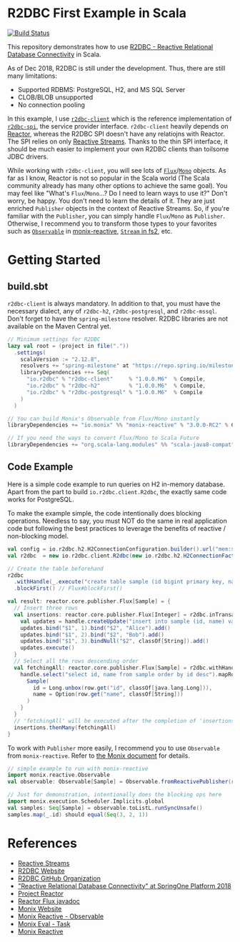# R2DBC First Example in Scala

[![Build Status](https://travis-ci.org/seratch/r2dbc-examples-scala.svg?branch=master)](https://travis-ci.org/seratch/r2dbc-examples-scala)

This repository demonstrates how to use [R2DBC - Reactive Relational Database Connectivity](http://r2dbc.io/) in Scala.

As of Dec 2018, R2DBC is still under the development. Thus, there are still many limitations:

* Supported RDBMS: PostgreSQL, H2, and MS SQL Server
* CLOB/BLOB unsupported
* No connection pooling

In this example, I use [`r2dbc-client`](https://github.com/r2dbc/r2dbc-client) which is the reference implementation of [`r2dbc-spi`](https://github.com/r2dbc/r2dbc-spi), the service provider interface. `r2dbc-client` heavily depends on [Reactor](https://projectreactor.io/), whereas the R2DBC SPI doesn't have any relatiojns with Reactor. The SPI relies on only [Reactive Streams](http://www.reactive-streams.org/). Thanks to the  thin SPI interface, it should be much easier to implement your own R2DBC clients than toilsome JDBC drivers.

While working with `r2dbc-client`, you will see lots of [`Flux`](https://projectreactor.io/docs/core/release/api/reactor/core/publisher/Flux.html)/[`Mono`](https://projectreactor.io/docs/core/release/api/reactor/core/publisher/Mono.html) objects. As far as I know, Reactor is not so popular in the Scala world (The Scala community already has many other options to achieve the same goal). You may feel like "What's `Flux`/`Mono`...? Do I need to learn ways to use it?" Don't worry, be happy. You don't need to learn the details of it. They are just enriched `Publisher` objects in the context of Reactive Streams. So, if you're familiar with the `Publisher`, you can simply handle `Flux`/`Mono` as `Publisher`. Otherwise, I recommend you to transform those types to your favorites such as [`Observable`](https://monix.io/docs/3x/reactive/observable.html) in [monix-reactive](https://monix.io/docs/3x/#monix-reactive), [`Stream` in fs2](https://fs2.io/guide.html), etc.

# Getting Started

## build.sbt

`r2dbc-client` is always mandatory. In addition to that, you must have the necessary dialect, any of `r2dbc-h2`, `r2dbc-postgresql`, and `r2dbc-mssql`. Don't forget to have the `spring-milestone` resolver. R2DBC libraries are not available on the Maven Central yet.

```scala
// Minimum settings for R2DBC
lazy val root = (project in file("."))
  .settings(
    scalaVersion := "2.12.8",
    resolvers += "spring-milestone" at "https://repo.spring.io/milestone",
    libraryDependencies ++= Seq(
      "io.r2dbc" % "r2dbc-client"     % "1.0.0.M6"  % Compile,
      "io.r2dbc" % "r2dbc-h2"         % "1.0.0.M6"  % Compile,
      "io.r2dbc" % "r2dbc-postgresql" % "1.0.0.M6"  % Compile
    )
  )

// You can build Monix's Observable from Flux/Mono instantly
libraryDependencies += "io.monix" %% "monix-reactive" % "3.0.0-RC2" % Compile

// If you need the ways to convert Flux/Mono to Scala Future
libraryDependencies += "org.scala-lang.modules" %% "scala-java8-compat" % "0.9.0" % Compile
```

## Code Example

Here is a simple code example to run queries on H2 in-memory database. Apart from the part to build `io.r2dbc.client.R2dbc`, the exactly same code works for PostgreSQL. 

To make the example simple, the code intentionally does blocking operations. Needless to say, you must NOT do the same in real application code but following the best practices to leverage the benefits of reactive / non-blocking model.

```scala
val config = io.r2dbc.h2.H2ConnectionConfiguration.builder().url("mem:sample1").build()
val r2dbc  = new io.r2dbc.client.R2dbc(new io.r2dbc.h2.H2ConnectionFactory(config))

// Create the table beforehand
r2dbc
  .withHandle(_.execute("create table sample (id bigint primary key, name varchar(100))"))
  .blockFirst() // Flux#blockFirst()

val result: reactor.core.publisher.Flux[Sample] = {
  // Insert three rows
  val insertions: reactor.core.publisher.Flux[Integer] = r2dbc.inTransaction { handle =>
    val updates = handle.createUpdate("insert into sample (id, name) values ($1, $2)")
    updates.bind("$1", 1).bind("$2", "Alice").add()
    updates.bind("$1", 2).bind("$2", "Bob").add()
    updates.bind("$1", 3).bindNull("$2", classOf[String]).add()
    updates.execute()
  }
  // Select all the rows descending order
  val fetchingAll: reactor.core.publisher.Flux[Sample] = r2dbc.withHandle { handle =>
    handle.select("select id, name from sample order by id desc").mapRow { row =>
      Sample(
        id = Long.unbox(row.get("id", classOf[java.lang.Long])),
        name = Option(row.get("name", classOf[String]))
      )
    }
  }
  // 'fetchingAll' will be executed after the completion of 'insertions'
  insertions.thenMany(fetchingAll)
}
```

To work with `Publisher` more easily, I recommend you to use `Observable` from `monix-reactive`. Refer to [the Monix document](https://monix.io/docs/3x/reactive/observable.html) for details.

```scala
// simple example to run with monix-reactive
import monix.reactive.Observable
val observable: Observable[Sample] = Observable.fromReactivePublisher(result)

// Just for demonstration, intentionally does the blocking ops here
import monix.execution.Scheduler.Implicits.global
val samples: Seq[Sample] = observable.toListL.runSyncUnsafe()
samples.map(_.id) should equal(Seq(3, 2, 1))
```

# References

* [Reactive Streams](http://www.reactive-streams.org/)
* [R2DBC Website](http://r2dbc.io/)
* [R2DBC GitHub Organization](https://github.com/r2dbc)
* ["Reactive Relational Database Connectivity" at SpringOne Platform 2018](https://www.youtube.com/watch?v=idApf9DMdfk)
* [Project Reactor](https://projectreactor.io/)
* [Reactor Flux javadoc](https://projectreactor.io/docs/core/release/api/reactor/core/publisher/Flux.html)
* [Monix Website](https://monix.io/)
* [Monix Reactive - Observable](https://monix.io/docs/3x/reactive/observable.html)
* [Monix Eval - Task](https://monix.io/docs/3x/eval/task.html)
* [Monix Reactive](https://monix.io/docs/3x/#monix-reactive)
